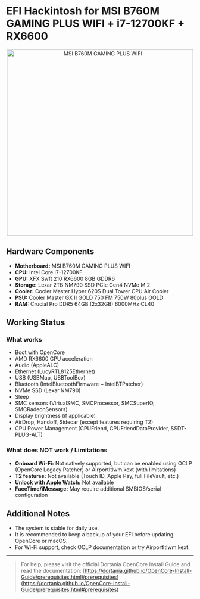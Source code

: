 
# EFI Hackintosh for MSI B760M GAMING PLUS WIFI + i7-12700KF + RX6600

<p align="center">
	<img src="https://asset.msi.com/resize/image/global/product/product_1697770219f31a9d623d8f4bf915eae1ce1891b12e.png62405b38c58fe0f07fcef2367d8a9ba1/1024.png" alt="MSI B760M GAMING PLUS WIFI" width="500"/>
</p>

## Hardware Components

- **Motherboard:** MSI B760M GAMING PLUS WIFI
- **CPU:** Intel Core i7-12700KF
- **GPU:** XFX Swft 210 RX6600 8GB GDDR6
- **Storage:** Lexar 2TB NM790 SSD PCIe Gen4 NVMe M.2
- **Cooler:** Cooler Master Hyper 620S Dual Tower CPU Air Cooler
- **PSU:** Cooler Master GX II GOLD 750 FM 750W 80plus GOLD
- **RAM:** Crucial Pro DDR5 64GB (2x32GB) 6000MHz CL40

## Working Status

### What works
- Boot with OpenCore
- AMD RX6600 GPU acceleration
- Audio (AppleALC)
- Ethernet (LucyRTL8125Ethernet)
- USB (USBMap, USBToolBox)
- Bluetooth (IntelBluetoothFirmware + IntelBTPatcher)
- NVMe SSD (Lexar NM790)
- Sleep
- SMC sensors (VirtualSMC, SMCProcessor, SMCSuperIO, SMCRadeonSensors)
- Display brightness (if applicable)
- AirDrop, Handoff, Sidecar (except features requiring T2)
- CPU Power Management (CPUFriend, CPUFriendDataProvider, SSDT-PLUG-ALT)

### What does NOT work / Limitations
- **Onboard Wi-Fi:** Not natively supported, but can be enabled using OCLP (OpenCore Legacy Patcher) or AirportItlwm.kext (with limitations)
- **T2 features:** Not available (Touch ID, Apple Pay, full FileVault, etc.)
- **Unlock with Apple Watch:** Not available
- **FaceTime/iMessage:** May require additional SMBIOS/serial configuration

## Additional Notes
- The system is stable for daily use.
- It is recommended to keep a backup of your EFI before updating OpenCore or macOS.
- For Wi-Fi support, check OCLP documentation or try AirportItlwm.kext.

---

> For help, please visit the official Dortania OpenCore Install Guide and read the documentation:
> [https://dortania.github.io/OpenCore-Install-Guide/prerequisites.html#prerequisites](https://dortania.github.io/OpenCore-Install-Guide/prerequisites.html#prerequisites)

